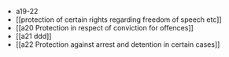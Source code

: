 - a19-22
- [[protection of certain rights regarding freedom of speech etc]]
- [[a20 Protection in respect of conviction for offences]]
- [[a21 ddd]]
- [[a22 Protection against arrest and detention in certain cases]]